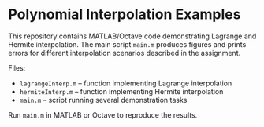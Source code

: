 # Polynomial Interpolation Examples

This repository contains MATLAB/Octave code demonstrating Lagrange and
Hermite interpolation. The main script `main.m` produces figures and
prints errors for different interpolation scenarios described in the
assignment.

Files:

- `lagrangeInterp.m` – function implementing Lagrange interpolation
- `hermiteInterp.m` – function implementing Hermite interpolation
- `main.m` – script running several demonstration tasks

Run `main.m` in MATLAB or Octave to reproduce the results.
